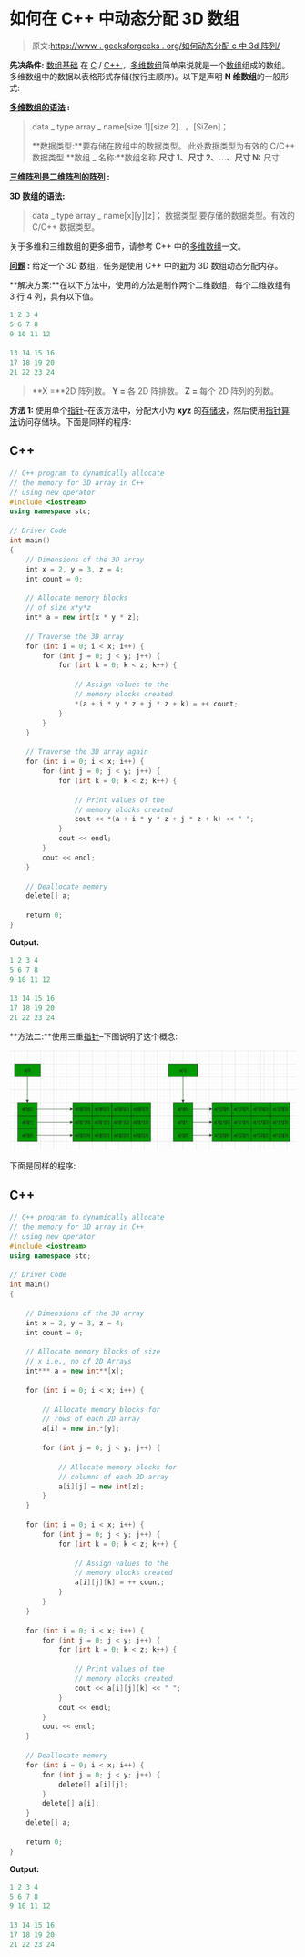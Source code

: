 # 如何在 C++ 中动态分配 3D 数组

> 原文:[https://www . geeksforgeeks . org/如何动态分配 c 中 3d 阵列/](https://www.geeksforgeeks.org/how-to-dynamically-allocate-a-3d-array-in-c/)

**先决条件:** [数组基础](https://www.geeksforgeeks.org/arrays-in-c-language-set-1-introduction/)
在 [C](https://www.geeksforgeeks.org/c-programming-language/) / [C++ ](https://www.geeksforgeeks.org/c-plus-plus/) ，[多维数组](https://www.geeksforgeeks.org/multidimensional-arrays-c-cpp/)简单来说就是一个[数组](https://www.geeksforgeeks.org/introduction-to-arrays/)组成的数组。多维数组中的数据以表格形式存储(按行主顺序)。以下是声明 **N 维数组**的一般形式:

**<u>多维数组的语法</u> :**

> data _ type array _ name[size 1][size 2]…。[SiZen]；
> 
> **数据类型:**要存储在数组中的数据类型。
> 此处数据类型为有效的 C/C++ 数据类型
> **数组 _ 名称:**数组名称
> **尺寸 1、尺寸 2、…、尺寸 N:** 尺寸

**<u>三维阵列是二维阵列的阵列</u> :**

**3D 数组的语法:**

> data _ type array _ name[x][y][z]；
> 数据类型:要存储的数据类型。有效的 C/C++ 数据类型。

关于多维和三维数组的更多细节，请参考 C++ 中的[多维数组](https://www.geeksforgeeks.org/multidimensional-arrays-c-cpp/)一文。

**<u>问题</u> :** 给定一个 3D 数组，任务是使用 C++ 中的[新](https://www.geeksforgeeks.org/new-and-delete-operators-in-cpp-for-dynamic-memory/)为 3D 数组动态分配内存。

**解决方案:**在以下方法中，使用的方法是制作两个二维数组，每个二维数组有 3 行 4 列，具有以下值。

```cpp
1 2 3 4
5 6 7 8
9 10 11 12

13 14 15 16
17 18 19 20
21 22 23 24
```

> **X =**2D 阵列数。
> **Y =** 各 2D 阵排数。
> **Z =** 每个 2D 阵列的列数。

**方法 1:** 使用单个[指针](https://www.geeksforgeeks.org/pointers-in-c-and-c-set-1-introduction-arithmetic-and-array/)–在该方法中，分配大小为 **x*y*z** 的[存储块](https://www.geeksforgeeks.org/difference-between-malloc-and-calloc-with-examples/)，然后使用[指针算法](https://www.geeksforgeeks.org/pointer-arithmetics-in-c-with-examples/)访问存储块。下面是同样的程序:

## C++

```cpp
// C++ program to dynamically allocate
// the memory for 3D array in C++
// using new operator
#include <iostream>
using namespace std;

// Driver Code
int main()
{
    // Dimensions of the 3D array
    int x = 2, y = 3, z = 4;
    int count = 0;

    // Allocate memory blocks
    // of size x*y*z
    int* a = new int[x * y * z];

    // Traverse the 3D array
    for (int i = 0; i < x; i++) {
        for (int j = 0; j < y; j++) {
            for (int k = 0; k < z; k++) {

                // Assign values to the
                // memory blocks created
                *(a + i * y * z + j * z + k) = ++ count;
            }
        }
    }

    // Traverse the 3D array again
    for (int i = 0; i < x; i++) {
        for (int j = 0; j < y; j++) {
            for (int k = 0; k < z; k++) {

                // Print values of the
                // memory blocks created
                cout << *(a + i * y * z + j * z + k) << " ";
            }
            cout << endl;
        }
        cout << endl;
    }

    // Deallocate memory
    delete[] a;

    return 0;
}
```

**Output:** 

```cpp
1 2 3 4 
5 6 7 8 
9 10 11 12 

13 14 15 16 
17 18 19 20 
21 22 23 24
```

**方法二:**使用三重[指针](https://www.geeksforgeeks.org/pointers-in-c-and-c-set-1-introduction-arithmetic-and-array/)–下图说明了这个概念:

![](img/e00f28e0d975ca5a1ac4609f63fb3fd0.png)

下面是同样的程序:

## C++

```cpp
// C++ program to dynamically allocate
// the memory for 3D array in C++
// using new operator
#include <iostream>
using namespace std;

// Driver Code
int main()
{

    // Dimensions of the 3D array
    int x = 2, y = 3, z = 4;
    int count = 0;

    // Allocate memory blocks of size
    // x i.e., no of 2D Arrays
    int*** a = new int**[x];

    for (int i = 0; i < x; i++) {

        // Allocate memory blocks for
        // rows of each 2D array
        a[i] = new int*[y];

        for (int j = 0; j < y; j++) {

            // Allocate memory blocks for
            // columns of each 2D array
            a[i][j] = new int[z];
        }
    }

    for (int i = 0; i < x; i++) {
        for (int j = 0; j < y; j++) {
            for (int k = 0; k < z; k++) {

                // Assign values to the
                // memory blocks created
                a[i][j][k] = ++ count;
            }
        }
    }

    for (int i = 0; i < x; i++) {
        for (int j = 0; j < y; j++) {
            for (int k = 0; k < z; k++) {

                // Print values of the
                // memory blocks created
                cout << a[i][j][k] << " ";
            }
            cout << endl;
        }
        cout << endl;
    }

    // Deallocate memory
    for (int i = 0; i < x; i++) {
        for (int j = 0; j < y; j++) {
            delete[] a[i][j];
        }
        delete[] a[i];
    }
    delete[] a;

    return 0;
}
```

**Output:** 

```cpp
1 2 3 4 
5 6 7 8 
9 10 11 12 

13 14 15 16 
17 18 19 20 
21 22 23 24
```